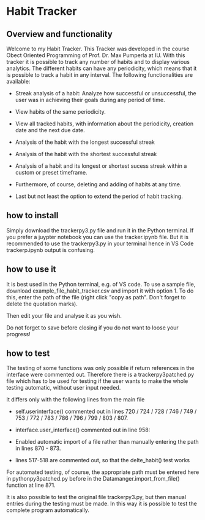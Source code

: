 
# Habit Tracker

## Overview and functionality
Welcome to my Habit Tracker. This Tracker was developed in the course Obect Oriented Programming of Prof. Dr. Max Pumperla at IU.
With this tracker it is possible to track any number of habits and to display various analytics.
The different habits can have any periodicity, which means that it is possible to track a habit in any interval.
The following functionalities are available:

- Streak analysis of a habit: Analyze how successful or unsuccessful, the user was in achieving their goals during any period of time.

- View habits of the same periodicity.

- View all tracked habits, with information about the periodicity, creation date and the next due date.

- Analysis of the habit with the longest successful streak

- Analysis of the habit with the shortest successful streak 

- Analysis of a habit and its longest or shortest sucess streak within a custom or preset timeframe. 

- Furthermore, of course, deleting and adding of habits at any time.

- Last but not least the option to extend the period of habit tracking.


## how to install
Simply download the trackerpy3.py file and run it in the Python terminal. 
If you prefer a juypter notebook you can use the tracker.ipynb file.
But it is recommended to use the trackerpy3.py in your terminal hence in VS Code trackerp.ipynb output is confusing.


## how to use it
It is best used in the Python terminal, e.g. of VS code.
To use a sample file, download example_file_habit_tracker.csv and import it with option 1. 
To do this, enter the path of the file (right click "copy as path". Don't forget to delete the quotation marks).

Then edit your file and analyse it as you wish.

Do not forget to save before closing if you do not want to loose your progress!

## how to test
The testing of some functions was only possible if return references in the interface were commented out. 
Therefore there is a trackerpy3patched.py file which has to be used for testing if the user wants to make the whole testing automatic, without user input needed. 

It differs only with the following lines from the main file 

- self.userinterface() commented out in lines
720 / 724 / 728 / 746 / 749 / 753 / 772 / 783 / 786 / 796 / 799 / 803 / 807.

- interface.user_interface() commented out in line 958:

- Enabled automatic import of a file rather than manually entering the path in lines
870 - 873. 

- lines 517-518 are commented out, so that the delte_habit() test works 

For automated testing, of course, the appropriate path must be entered here in pythonpy3patched.py before in 
the Datamanger.import_from_file() function at line 871.

It is also possible to test the original file trackerpy3.py, but then manual entries during the testing must be made. 
In this way it is possible to test the complete program automatically.






